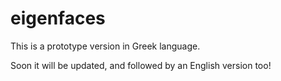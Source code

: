 # eigenfaces

This is a prototype version in Greek language.

Soon it will be updated, and followed by an English version too!
